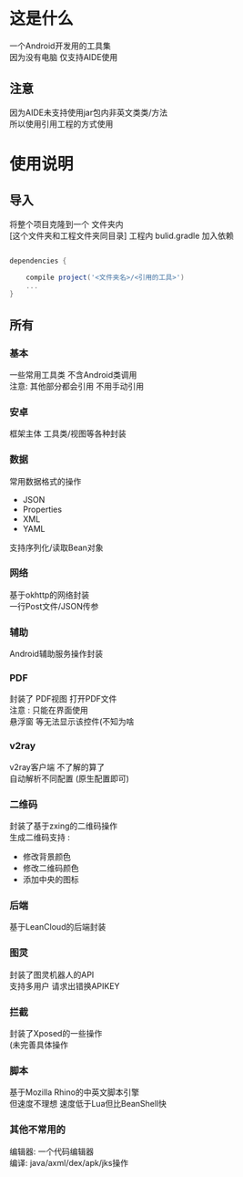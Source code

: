 # 这是什么

一个Android开发用的工具集  
因为没有电脑 仅支持AIDE使用

## 注意

因为AIDE未支持使用jar包内非英文类类/方法  
所以使用引用工程的方式使用  

# 使用说明

## 导入

将整个项目克隆到一个 文件夹内  
[这个文件夹和工程文件夹同目录]
工程内 bulid.gradle 加入依赖  

```gradle

dependencies {

    compile project('<文件夹名>/<引用的工具>')
    ...
}

```

## 所有

### 基本

一些常用工具类 不含Android类调用  
注意: 其他部分都会引用 不用手动引用

### 安卓

框架主体 工具类/视图等各种封装

### 数据

常用数据格式的操作  
  
- JSON
- Properties
- XML
- YAML
  
支持序列化/读取Bean对象

### 网络

基于okhttp的网络封装  
一行Post文件/JSON传参

### 辅助

Android辅助服务操作封装

### PDF

封装了 PDF视图 打开PDF文件  
注意 : 只能在界面使用  
悬浮窗 等无法显示该控件(不知为啥

### v2ray

v2ray客户端 不了解的算了  
自动解析不同配置 (原生配置即可)

### 二维码

封装了基于zxing的二维码操作  
生成二维码支持 :  
- 修改背景颜色
- 修改二维码颜色
- 添加中央的图标

### 后端

基于LeanCloud的后端封装  

### 图灵

封装了图灵机器人的API  
支持多用户 请求出错换APIKEY

### 拦截

封装了Xposed的一些操作  
(未完善具体操作

### 脚本

基于Mozilla Rhino的中英文脚本引擎   
但速度不理想 速度低于Lua但比BeanShell快

### 其他不常用的

编辑器: 一个代码编辑器  
编译: java/axml/dex/apk/jks操作

